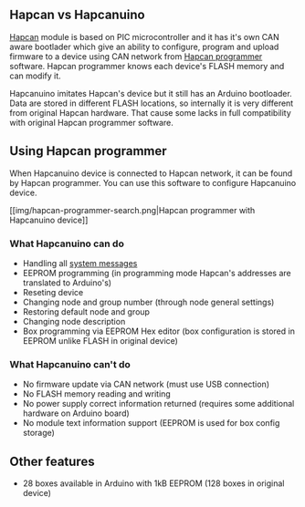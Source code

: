 ## Hapcan vs Hapcanuino

[Hapcan](http://hapcan.com) module is based on PIC microcontroller and it has it's own CAN aware bootlader which give an ability to configure, program and upload firmware to a device using CAN network from [Hapcan programmer](http://hapcan.com/software/hap/) software. Hapcan programmer knows each device's FLASH memory and can modify it.

Hapcanuino imitates Hapcan's device but it still has an Arduino bootloader. Data are stored in different FLASH locations, so internally it is very different from original Hapcan hardware. That cause some lacks in full compatibility with original Hapcan programmer software.

## Using Hapcan programmer
When Hapcanuino device is connected to Hapcan network, it can be found by Hapcan programmer. You can use this software to configure Hapcanuino device.

[[img/hapcan-programmer-search.png|Hapcan programmer with Hapcanuino device]]

### What Hapcanuino can do
- Handling all [system messages](http://hapcan.com/devices/universal/univ_3/index.htm)
- EEPROM programming (in programming mode Hapcan's addresses are translated to Arduino's)
- Reseting device
- Changing node and group number (through node general settings)
- Restoring default node and group
- Changing node description
- Box programming via EEPROM Hex editor (box configuration is stored in EEPROM unlike FLASH in original device)

### What Hapcanuino can't do
- No firmware update via CAN network (must use USB connection)
- No FLASH memory reading and writing
- No power supply correct information returned (requires some additional hardware on Arduino board)
- No module text information support (EEPROM is used for box config storage)

## Other features
- 28 boxes available in Arduino with 1kB EEPROM (128 boxes in original device)
